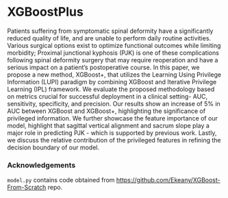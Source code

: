 # XGBoostPlus

Patients suffering from symptomatic spinal deformity have a significantly reduced quality of life, and are unable to perform daily routine activities. Various surgical options exist to optimize functional outcomes while limiting morbidity; Proximal junctional kyphosis (PJK) is one of these complications following spinal deformity surgery that may require reoperation and have a serious impact on a patient’s postoperative course. In this paper, we propose a new method, XGBoost+, that utilizes the Learning Using Privilege Information (LUPI) paradigm by combining XGBoost and Iterative Privilege Learning (IPL) framework. We evaluate the proposed methodology based on metrics crucial for successful deployment in a clinical setting- AUC, sensitivity, specificity, and precision. Our results show an increase of 5% in AUC between XGBoost and XGBoost+, highlighting the significance of privileged information. We further showcase the feature importance of our model, highlight that sagittal vertical alignment and sacrum slope play a major role in predicting PJK - which is supported by previous work. Lastly, we discuss the relative contribution of the privileged features in refining the decision boundary of our model.




### Acknowledgements
`model.py` contains code obtained from https://github.com/Ekeany/XGBoost-From-Scratch repo.
